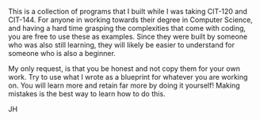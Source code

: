 This is a collection of programs that I built while I was taking CIT-120 and CIT-144. For anyone in working towards their degree in Computer Science, and having a hard time grasping the complexities that come with coding, you are free to use these as examples. Since they were built by someone who was also still learning, they will likely be easier to understand for someone who is also a beginner.

My only request, is that you be honest and not copy them for your own work. Try to use what I wrote as a blueprint for whatever you are working on. You will learn more and retain far more by doing it yourself! Making mistakes is the best way to learn how to do this. 

JH
